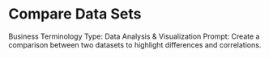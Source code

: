 # Compare Data Sets

Business Terminology Type: Data Analysis & Visualization
Prompt: Create a comparison between two datasets to highlight differences and correlations.